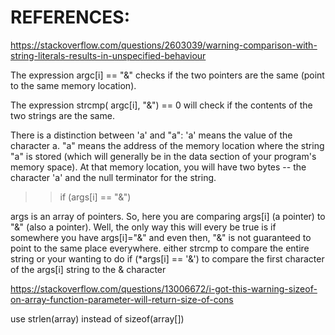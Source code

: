 # REFERENCES:
>> 
https://stackoverflow.com/questions/2603039/warning-comparison-with-string-literals-results-in-unspecified-behaviour

>>
The expression argc[i] == "&" checks if the two pointers
are the same (point to the same memory location).

The expression strcmp( argc[i], "&") == 0 will check
if the contents of the two strings are the same.



>>
There is a distinction between 'a' and "a":
 'a' means the value of the character a.
 "a" means the address of the memory location
     where the string "a" is stored 
     (which will generally be in the data section of your program's memory space). At that memory location, you will have two bytes -- the character 'a' and the null terminator for the string.



>> if (args[i] == "&")

args is an array of pointers. So, here you are comparing args[i] (a pointer) to "&" (also a pointer).
Well, the only way this will every be true is if somewhere you have args[i]="&" and even then, "&" is not guaranteed to point to the same place everywhere.
either strcmp to compare the entire string or your wanting to do if (*args[i] == '&') to compare the first character of the args[i] string to the & character


>> 
https://stackoverflow.com/questions/13006672/i-got-this-warning-sizeof-on-array-function-parameter-will-return-size-of-cons

use strlen(array) instead of sizeof(array[])

